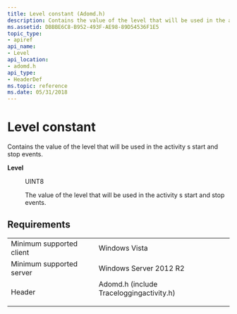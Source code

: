 ```yaml
---
title: Level constant (Adomd.h)
description: Contains the value of the level that will be used in the activity s start and stop events.
ms.assetid: DBBBE6C8-B952-493F-AE98-89D54536F1E5
topic_type:
- apiref
api_name:
- Level
api_location:
- adomd.h
api_type:
- HeaderDef
ms.topic: reference
ms.date: 05/31/2018
---
```


# Level constant

Contains the value of the level that will be used in the activity s start and stop events.

<dl> <dt>

<span id="Level"></span><span id="level"></span><span id="LEVEL"></span>**Level**
</dt> <dd> <dl> <dt>

UINT8
</dt> <dt>



The value of the level that will be used in the activity s start and stop events.


</dt> </dl> </dd> </dl>

## Requirements



|                                     |                                                                                                                     |
|-------------------------------------|---------------------------------------------------------------------------------------------------------------------|
| Minimum supported client<br/> | Windows Vista<br/>                                                                                            |
| Minimum supported server<br/> | Windows Server 2012 R2<br/>                                                                                   |
| Header<br/>                   | <dl> <dt>Adomd.h (include Traceloggingactivity.h)</dt> </dl> |



 

 





